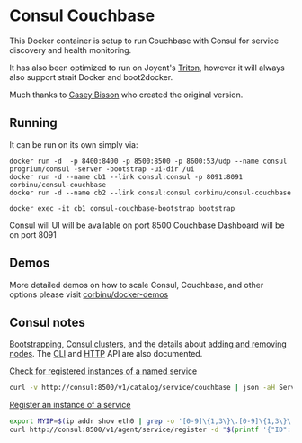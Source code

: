 Consul Couchbase
======================
This Docker container is setup to run Couchbase with Consul for service discovery and health monitoring.

It has also been optimized to run on Joyent's [Triton](https://www.joyent.com/blog/understanding-triton-containers), however it will always also support strait Docker and boot2docker.

Much thanks to [Casey Bisson](https://github.com/misterbisson) who created the original version.

## Running

It can be run on its own simply via:

```
docker run -d  -p 8400:8400 -p 8500:8500 -p 8600:53/udp --name consul progrium/consul -server -bootstrap -ui-dir /ui
docker run -d --name cb1 --link consul:consul -p 8091:8091 corbinu/consul-couchbase
docker run -d --name cb2 --link consul:consul corbinu/consul-couchbase

docker exec -it cb1 consul-couchbase-bootstrap bootstrap
```

Consul will UI will be available on port 8500
Couchbase Dashboard will be on port 8091

## Demos

More detailed demos on how to scale Consul, Couchbase, and other options please visit [corbinu/docker-demos](https://github.com/corbinu/docker-demos)


## Consul notes

[Bootstrapping](https://www.consul.io/docs/guides/bootstrapping.html), [Consul clusters](https://www.consul.io/intro/getting-started/join.html), and the details about [adding and removing nodes](https://www.consul.io/docs/guides/servers.html). The [CLI](https://www.consul.io/docs/commands/index.html) and [HTTP](https://www.consul.io/docs/agent/http.html) API are also documented.

[Check for registered instances of a named service](https://www.consul.io/docs/agent/http/catalog.html#catalog_service)

```bash
curl -v http://consul:8500/v1/catalog/service/couchbase | json -aH ServiceAddress
```

[Register an instance of a service](https://www.consul.io/docs/agent/http/catalog.html#catalog_register)

```bash
export MYIP=$(ip addr show eth0 | grep -o '[0-9]\{1,3\}\.[0-9]\{1,3\}\.[0-9]\{1,3\}\.[0-9]\{1,3\}')
curl http://consul:8500/v1/agent/service/register -d "$(printf '{"ID": "couchbase-%s","Name": "couchbase","Address": "%s"}' $MYIP $MYIP)"
```
